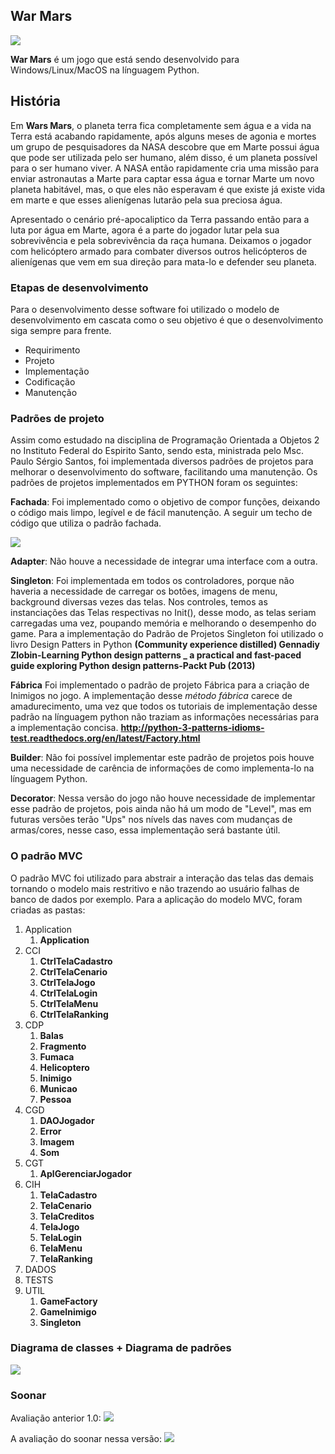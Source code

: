 ## War Mars ##



![](https://raw.githubusercontent.com/Corlobin/WarMars2.0/master/ifes/dados/imagens/War-in-Mars.png)

**War Mars** é um jogo que está sendo desenvolvido para Windows/Linux/MacOS na línguagem Python.

## História ##

Em **Wars Mars**, o planeta terra fica completamente sem água e a vida na Terra está acabando rapidamente, após alguns meses de agonia e mortes um grupo de pesquisadores da NASA descobre que em Marte possui água que pode ser utilizada pelo ser humano, além disso, é um planeta possível para o ser humano viver. A NASA então rapidamente cria uma missão para enviar astronautas a Marte para captar essa água e tornar Marte um novo planeta habitável, mas, o que eles não esperavam é que existe já existe vida em marte e que esses alienígenas lutarão pela sua preciosa água. 

Apresentado o cenário pré-apocaliptico da Terra passando então para a luta por água em Marte, agora é a parte do jogador lutar pela sua sobrevivência e pela sobrevivência da raça humana. Deixamos o jogador com helicóptero armado para combater diversos outros helicópteros de alienígenas que vem em sua direção para mata-lo e defender seu planeta.


### Etapas de desenvolvimento ###

Para o desenvolvimento desse software foi utilizado o modelo de desenvolvimento em cascata como o seu objetivo é que o desenvolvimento siga sempre para frente.

- Requirimento
- Projeto
- Implementação
- Codificação
- Manutenção

### Padrões de projeto ###

Assim como estudado na disciplina de Programação Orientada a Objetos 2 no Instituto Federal do Espirito Santo, sendo esta, ministrada pelo Msc. Paulo Sérgio Santos, foi implementada diversos padrões de projetos para melhorar o desenvolvimento do software, facilitando uma manutenção. 
Os padrões de projetos implementados em PYTHON foram os seguintes:

**Fachada**: Foi implementado como o objetivo de compor funções, deixando o código mais limpo, legível e de fácil manutenção. A seguir um techo de código que utiliza o padrão fachada.

![](https://raw.githubusercontent.com/Corlobin/WarMars2.0/master/fachada.png)

**Adapter**: Não houve a necessidade de integrar uma interface com a outra. 

**Singleton**: Foi implementada em todos os controladores, porque não haveria a necessidade de carregar os botões, imagens de menu, background diversas vezes das telas. Nos controles, temos as instanciações das Telas respectivas no Init(), desse modo, as telas seriam carregadas uma vez, poupando memória e melhorando o desempenho do game. Para a implementação do Padrão de Projetos Singleton foi utilizado o livro Design Patters in Python **(Community experience distilled) Gennadiy Zlobin-Learning Python design patterns _ a practical and fast-paced guide exploring Python design patterns-Packt Pub (2013)**


**Fábrica** Foi implementado o padrão de projeto Fábrica para a criação de Inimigos no jogo. A implementação desse *método fábrica* carece de amadurecimento, uma vez que todos os tutoriais de implementação desse padrão na línguagem python não traziam as informações necessárias para a implementação concisa. **http://python-3-patterns-idioms-test.readthedocs.org/en/latest/Factory.html**

**Builder**: Não foi possível implementar este padrão de projetos pois houve uma necessidade de carência de informações de como implementa-lo na línguagem Python.

**Decorator**: Nessa versão do jogo não houve necessidade de implementar esse padrão de projetos, pois ainda não há um modo de "Level", mas em futuras versões terão "Ups" nos nívels das naves com mudanças de armas/cores, nesse caso, essa implementação será bastante útil. 


### O padrão MVC ###
O padrão MVC foi utilizado para abstrair a interação das telas das demais tornando o modelo mais restritivo e não trazendo ao usuário falhas de banco de dados por exemplo. Para a aplicação do modelo MVC, foram criadas as pastas:

1. Application
	1. **Application**
2. CCI
	1. **CtrlTelaCadastro**
	2. **CtrlTelaCenario**
	3. **CtrlTelaJogo**
	4. **CtrlTelaLogin**
	5. **CtrlTelaMenu**
	6. **CtrlTelaRanking**
3. CDP
	1. **Balas**
	2. **Fragmento**
	3. **Fumaca**
	4. **Helicoptero**
	5. **Inimigo**
	6. **Municao**
	7. **Pessoa**
4. CGD
	1. **DAOJogador**
	2. **Error**
	3. **Imagem**
	4. **Som**
5. CGT
	1. **AplGerenciarJogador**
6. CIH
	1. **TelaCadastro**
	2. **TelaCenario**
	3. **TelaCreditos**
	4. **TelaJogo**
	5. **TelaLogin**
	6. **TelaMenu**
	7. **TelaRanking**
7. DADOS
8. TESTS
9. UTIL
	1. **GameFactory**
	2. **GameInimigo**
	3. **Singleton**

### Diagrama de classes + Diagrama de padrões ###

![](https://raw.githubusercontent.com/Corlobin/WarMars2.0/master/diagrama%20padr%C3%B5es.png)

### Soonar ##

Avaliação anterior 1.0:
![](https://github.com/Corlobin/WarMars2.0/blob/master/soonar.png?raw=true)

A avaliação do soonar nessa versão:
![](https://github.com/Corlobin/WarMars2.0/blob/master/soonar2.png?raw=true)



